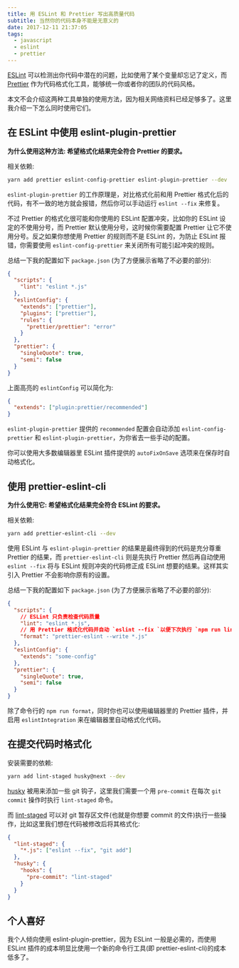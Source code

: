 ```yaml
---
title: 用 ESLint 和 Prettier 写出高质量代码
subtitle: 当然你的代码本身不能是无意义的
date: 2017-12-11 21:37:05
tags:
  - javascript
  - eslint
  - prettier
---
```


[ESLint](https://github.com/eslint/eslint) 可以检测出你代码中潜在的问题，比如使用了某个变量却忘记了定义，而 [Prettier](https://github.com/prettier/prettier) 作为代码格式化工具，能够统一你或者你的团队的代码风格。

本文不会介绍这两种工具单独的使用方法，因为相关网络资料已经足够多了。这里我介绍一下怎么同时使用它们。

## 在 ESLint 中使用 eslint-plugin-prettier

__为什么使用这种方法: 希望格式化结果完全符合 Prettier 的要求。__

相关依赖:

```bash
yarn add prettier eslint-config-prettier eslint-plugin-prettier --dev
```

`eslint-plugin-prettier` 的工作原理是，对比格式化前和用 Prettier 格式化后的代码，有不一致的地方就会报错，然后你可以手动运行 `eslint --fix` 来修复。

不过 Prettier 的格式化很可能和你使用的 ESLint 配置冲突，比如你的 ESLint 设定的不使用分号，而 Prettier 默认使用分号，这时候你需要配置 Prettier 让它不使用分号。反之如果你想使用 Prettier 的规则而不是 ESLint 的，为防止 ESLint 报错，你需要使用 `eslint-config-prettier` 来关闭所有可能引起冲突的规则。

总结一下我的配置如下 `package.json` (为了方便展示省略了不必要的部分):

```json {5-11}
{
  "scripts": {
    "lint": "eslint *.js"
  },
  "eslintConfig": {
    "extends": ["prettier"],
    "plugins": ["prettier"],
    "rules": {
      "prettier/prettier": "error"
    }
  },
  "prettier": {
    "singleQuote": true,
    "semi": false
  }
}
```

上面高亮的 `eslintConfig` 可以简化为:

```json
{
  "extends": ["plugin:prettier/recommended"]
}
```

`eslint-plugin-prettier` 提供的 `recommended` 配置会自动添加 `eslint-config-prettier` 和 `eslint-plugin-prettier`，为你省去一些手动的配置。

你可以使用大多数编辑器里 ESLint 插件提供的 `autoFixOnSave` 选项来在保存时自动格式化。


## 使用 prettier-eslint-cli

__为什么使用它: 希望格式化结果完全符合 ESLint 的要求。__

相关依赖:

```bash
yarn add prettier-eslint-cli --dev
```

使用 ESLint 与 `eslint-plugin-prettier` 的结果是最终得到的代码是充分尊重 Prettier 的结果，而 `prettier-eslint-cli` 则是先执行 Prettier 然后再自动使用 `eslint --fix` 将与 ESLint 规则冲突的代码修正成 ESLint 想要的结果。这样其实引入 Prettier 不会影响你原有的设置。

总结一下我的配置如下 `package.json` (为了方便展示省略了不必要的部分):

```json
{
  "scripts": {
    // ESLint 只负责检查代码质量
    "lint": "eslint *.js",
    // 用 Prettier 格式化代码并自动 `eslint --fix `以便下次执行 `npm run lint` 时不会报错
    "format": "prettier-eslint --write *.js"
  },
  "eslintConfig": {
    "extends": "some-config"
  },
  "prettier": {
    "singleQuote": true,
    "semi": false
  }
}
```

除了命令行的 `npm run format`，同时你也可以使用编辑器里的 Prettier 插件，并启用 `eslintIntegration` 来在编辑器里自动格式化代码。

## 在提交代码时格式化

安装需要的依赖:

```bash
yarn add lint-staged husky@next --dev
```

[husky](https://github.com/typicode/husky) 被用来添加一些 git 钩子，这里我们需要一个用 `pre-commit` 在每次 `git commit` 操作时执行 `lint-staged` 命令。

而 [lint-staged](https://github.com/okonet/lint-staged) 可以对 git 暂存区文件(也就是你想要 commit 的文件)执行一些操作，比如这里我们想在代码被修改后将其格式化:

```json
{
  "lint-staged": {
    "*.js": ["eslint --fix", "git add"]
  },
  "husky": {
    "hooks": {
      "pre-commit": "lint-staged"
    }
  }
}
```

## 个人喜好

我个人倾向使用 eslint-plugin-prettier，因为 ESLint 一般是必需的，而使用 ESLint 插件的成本明显比使用一个新的命令行工具(即 prettier-eslint-cli)的成本低多了。
